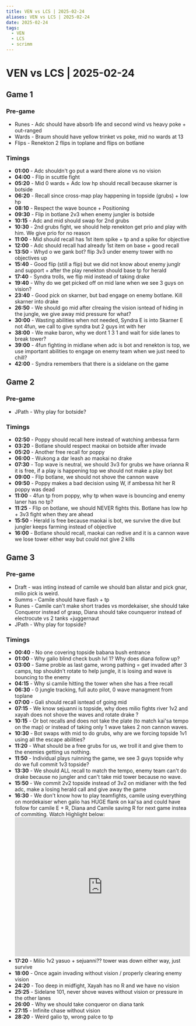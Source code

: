 ```yaml
---
title: VEN vs LCS | 2025-02-24
aliases: VEN vs LCS | 2025-02-24
date: 2025-02-24
tags:
  - VEN
  - LCS
  - scrimm
---
```

# VEN vs LCS | 2025-02-24
## Game 1
### Pre-game
- Runes - Adc should have absorb life and second wind vs heavy poke + out-ranged
- Wards - Braum should have yellow trinket vs poke, mid no wards at 13
- Flips - Renekton 2 flips in toplane and flips on botlane
### Timings
- **01:00** - Adc shouldn't go put a ward there alone vs no vision
- **04:00** - Flip in scuttle fight
- **05:20** - Mid 0 wards + Adc low hp should recall because skarner is botside
- **06:20** - Recall since cross-map play happening in topside (grubs) + low hp
- **08:10** - Respect the wave bounce + Positioning
- **09:30** - Flip in botlane 2v3 when enemy jungler is botside
- **10:15** - Adc and mid should swap for 2nd grubs
- **10:30** - 2nd grubs fight, we should help renekton get prio and play with him. We give prio for no reason
- **11:00** -  Mid should recall has 1st item spike + tp and a spike for objective
- **12:00** - Adc should recall had already 1st item on base + good recall
- **13:50** - Whyd o we gank bot? flip 3v3 under enemy tower with no objectives up
- **15:40** - Good flip (still a flip) but we did not know about enemy junglr and support + after the play renekton should base tp for herald
- **17:40** - Syndra trolls, we flip mid instead of taking drake
- **19:40** - Why do we get picked off on mid lane when we see 3 guys on vision?
- **23:40** - Good pick on skarner, but bad engage on enemy botlane. Kill skarner into drake
- **26:50** - We should go mid after clreaing the vision isntead of hiding in the jungle, we give away mid pressure for what?
- **30:00** - Wasting abilities when not needed, Syndra E is into Skarner E not 4fun, we call to give syndra but 2 guys int with her
- **38:00** - We make baron, why we dont 1 3 1 and wait for side lanes to break tower?
- **39:00** - 4fun fighting in midlane when adc is bot and renekton is top, we use important abilities to engage on enemy team when we just need to chill?
- **42:00** - Syndra remembers that there is a sidelane on the game
## Game 2
### Pre-game
- JPath - Why play for botside?
### Timings
- **02:50** - Poppy should recall here instead of watching ambessa farm
- **03:20** - Botlane should respect maokai on botside after invade
- **05:20** - Another free recall for poppy
- **06:00** - Wukong a dar leash ao maokai no drake
- **07:30** - Top wave is neutral, we should 3v3 for grubs we have orianna R it is free, if a play is happening top we should not make a play bot
- **09:00** - Flip botlane, we should not shove the cannon wave
- **09:50** - Poppy makes a bad decision using W, if ambessa hit her R poppy was dead
- **11:00** - 4fun tp from poppy, why tp when wave is bouncing and enemy laner has no tp?
- **11:25** - Flip on botlane, we should NEVER fights this. Botlane has low hp + 3v3 fight when they are ahead
- **15:50** - Herald is free because maokai is bot, we survive the dive but jungler keeps farming instead of objective
- **16:00** - Botlane should recall, maokai can redive and it is a cannon wave we lose tower either way but could not give 2 kills

## Game 3

### Pre-game

- Draft - was inting instead of camile we should ban alistar and pick gnar, milio pick is weird.
- Summs - Camile should have flash + tp
- Runes - Camile can't make short trades vs mordekaiser, she should take Conqueror instead of grasp, Diana should take counqueror instead of electrocute vs 2 tanks +juggernaut
- JPath - Why play for topside?

### Timings

- **00:40** - No one covering topside babana bush entrance
- **01:00** - Why galio blind check bush lvl 1? Why does diana follow up?
- **03:00** - Same proble as last game, wrong pathing = get invaded after 3 camps, top shouldn't rotate to help jungle, it is losing and wave is bouncing to the enemy
- **04:15** - Why si camile hitting the tower when she has a free recall
- **06:30** - 0 jungle tracking, full auto pilot, 0 wave managment from toplane
- **07:00** - Gali should recall isntead of going mid
- **07:15** - We know sejuanni is topside, why does milio fights river 1v2 and xayah does not shove the waves and rotate drake ?
- **10:15** - Or bot recalls and does not take the plate (to match kai'sa tempo on the map) or instead of taking only 1 wave takes 2 non cannon waves.
- **10:30** - Bot swaps with mid to do grubs, why are we forcing topside 1v1 using all the escape abilities?
- **11:20** - What should be a free grubs for us, we troll it and give them to the enemies getting us nothing.
- **11:50** - Individual plays ruinning the game, we see 3 guys topside why do we full commit 1v3 topside?
- **13:30** - We should ALL recall to match the tempo, enemy team can't do drake because no jungler and can't take mid tower because no wave.
- **15:50** - We commit 2v2 topside instead of 3v2 on midlaner with the fed adc, make a losing herald call and give away the game
- **16:30** - We don't know how to play teamfights, camile using everything on mordekaiser when galio has HUGE flank on kai'sa and could have follow for camile E + R, Diana and Camile saving R for next game instea of commiting. Watch Highlight below: <iframe width="100%" height="380" src="https://www.youtube.com/embed/BurBmU6jrWo?si=aORoSdCvmTK9YRqt" title="YouTube video player" frameborder="0" allow="accelerometer; autoplay; clipboard-write; encrypted-media; gyroscope; picture-in-picture; web-share" referrerpolicy="strict-origin-when-cross-origin" allowfullscreen></iframe>
- **17:20** - Milio 1v2 yasuo + sejuanni?? tower was down either way, just survive
- **18:00** - Once again invading without vision / properly clearing enemy vision
- **24:20** - Too deep in midfight, Xayah has no R and we have no vision
- **25:25** - Sidelane 101, never shove waves without vision or pressure in the other lanes
- **26:00** - Why we should take conqueror on diana tank
- **27:15** - Infinite chase without vision
- **28:20** - Weird galio tp, wrong palce to tp